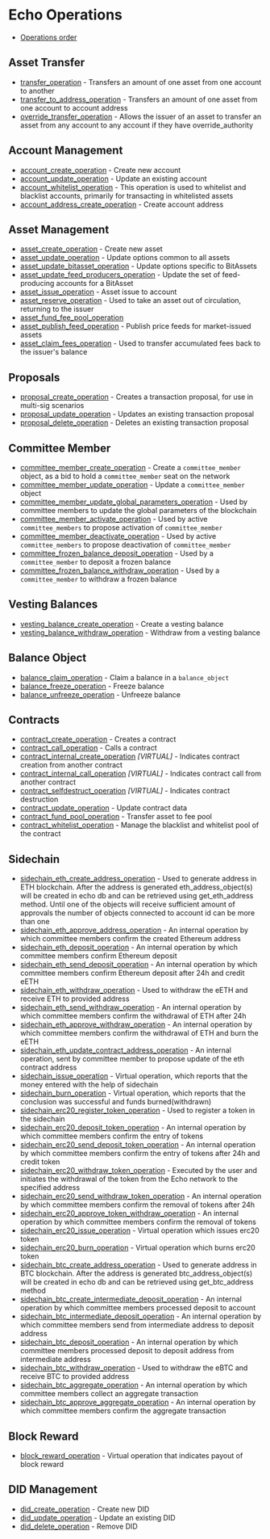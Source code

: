 # Echo Operations

* [Operations order](operations-order.md)

## Asset Transfer

* [transfer\_operation](asset-transfer.md#transfer_operation) - Transfers an amount of one asset from one account to another
* [transfer\_to\_address\_operation](asset-transfer.md#transfer_to_address_operation) - Transfers an amount of one asset from one account to account address
* [override\_transfer\_operation](asset-transfer.md#override_transfer_operation) - Allows the issuer of an asset to transfer an asset from any account to any account if they have override\_authority

## Account Management

* [account\_create\_operation](account-management.md#account_create_operation) - Create new account
* [account\_update\_operation](account-management.md#account_update_operation) - Update an existing account
* [account\_whitelist\_operation](account-management.md#account_whitelist_operation) - This operation is used to whitelist and blacklist accounts, primarily for transacting in whitelisted assets
* [account\_address\_create\_operation](account-management.md#account_address_create_operation) - Create account address

## Asset Management

* [asset\_create\_operation](asset-management.md#asset_create_operation) - Create new asset
* [asset\_update\_operation](asset-management.md#asset_update_operation) - Update options common to all assets
* [asset\_update\_bitasset\_operation](asset-management.md#asset_update_bitasset_operation) - Update options specific to BitAssets
* [asset\_update\_feed\_producers\_operation](asset-management.md#asset_update_feed_producers_operation) - Update the set of feed-producing accounts for a BitAsset
* [asset\_issue\_operation](asset-management.md#asset_issue_operation) - Asset issue to account
* [asset\_reserve\_operation](asset-management.md#asset_reserve_operation) - Used to take an asset out of circulation, returning to the issuer
* [asset\_fund\_fee\_pool\_operation](asset-management.md#asset_fund_fee_pool_operation)
* [asset\_publish\_feed\_operation](asset-management.md#asset_publish_feed_operation) - Publish price feeds for market-issued assets
* [asset_claim_fees_operation](asset-management.md#asset_claim_fees_operation) - Used to transfer accumulated fees back to the issuer's balance

## Proposals

* [proposal\_create\_operation](proposals.md#proposal_create_operation) - Creates a transaction proposal, for use in multi-sig scenarios
* [proposal\_update\_operation](proposals.md#proposal_update_operation) - Updates an existing transaction proposal
* [proposal\_delete\_operation](proposals.md#proposal_delete_operation) - Deletes an existing transaction proposal

## Committee Member

* [committee\_member\_create\_operation](committee-member.md#committee_member_create_operation) - Create a `committee_member` object, as a bid to hold a `committee_member` seat on the network
* [committee\_member\_update\_operation](committee-member.md#committee_member_update_operation) - Update a `committee_member` object
* [committee\_member\_update\_global\_parameters\_operation](committee-member.md#committee_member_update_global_parameters_operation) - Used by committee members to update the global parameters of the blockchain
* [committee\_member\_activate\_operation](committee-member.md#committee_member_activate_operation) - Used by active `committee_members` to propose activation of `committee_member`
* [committee\_member\_deactivate\_operation](committee-member.md#committee_member_deactivate_operation) - Used by active `committee_members` to propose deactivation of `committee_member`
* [committee\_frozen\_balance\_deposit\_operation](committee-member.md#committee_frozen_balance_deposit_operation) - Used by a `committee_member` to deposit a frozen balance
* [committee\_frozen\_balance\_withdraw\_operation](committee-member.md#committee_frozen_balance_withdraw_operation) - Used by a `committee_member` to withdraw a frozen balance

## Vesting Balances

* [vesting\_balance\_create\_operation](vesting-balances.md#vesting_balance_create_operation) - Create a vesting balance
* [vesting\_balance\_withdraw\_operation](vesting-balances.md#vesting_balance_withdraw_operation) - Withdraw from a vesting balance

## Balance Object

* [balance\_claim\_operation](balance-object.md#balance_claim_operation) - Claim a balance in a `balance_object`
* [balance\_freeze\_operation](balance-object.md#balance_freeze_operation) - Freeze balance
* [balance\_unfreeze\_operation](balance-object.md#balance_unfreeze_operation) - Unfreeze balance

## Contracts

* [contract\_create\_operation](contracts.md#contract_create_operation) - Creates a contract
* [contract\_call\_operation](contracts.md#contract_call_operation) - Calls a contract
* [contract\_internal\_create\_operation](contracts.md#contract_internal_create_operation) _\[VIRTUAL\]_ - Indicates contract creation from another contract
* [contract\_internal\_call\_operation](contracts.md#contract_internal_call_operation) _\[VIRTUAL\]_ - Indicates contract call from another contract
* [contract\_selfdestruct\_operation](contracts.md#contract_selfdestruct_operation) _\[VIRTUAL\]_ - Indicates contract destruction
* [contract\_update\_operation](contracts.md#contract_update_operation) - Update contract data
* [contract\_fund\_pool\_operation](contracts.md#contract_fund_pool_operation) - Transfer asset to fee pool
* [contract\_whitelist\_operation](contracts.md#contract_whitelist_operation) - Manage the blacklist and whitelist pool of the contract

## Sidechain

* [sidechain\_eth\_create\_address\_operation](sidechain.md#sidechain_eth_create_address_operation) - Used to generate address in ETH blockchain. After the address is generated eth\_address\_object\(s\) will be created in echo db and can be retrieved using get\_eth\_address method. Until one of the objects will receive sufficient amount of approvals the number of objects connected to account id can be more than one
* [sidechain\_eth\_approve\_address\_operation](sidechain.md#sidechain_eth_approve_address_operation) - An internal operation by which committee members confirm the created Ethereum address
* [sidechain\_eth\_deposit\_operation](sidechain.md#sidechain_eth_deposit_operation) - An internal operation by which committee members confirm Ethereum deposit
* [sidechain\_eth\_send\_deposit\_operation](sidechain.md#sidechain_eth_send_deposit_operation) - An internal operation by which committee members confirm Ethereum deposit after 24h and credit eETH
* [sidechain\_eth\_withdraw\_operation](sidechain.md#sidechain_eth_withdraw_operation) - Used to withdraw the eETH and receive ETH to provided address
* [sidechain\_eth\_send\_withdraw\_operation](sidechain.md#sidechain_eth_send_withdraw_operation) -  An internal operation by which committee members confirm the withdrawal of ETH after 24h
* [sidechain\_eth\_approve\_withdraw\_operation](sidechain.md#sidechain_eth_approve_withdraw_operation) - An internal operation by which committee members confirm the withdrawal of ETH and burn the eETH
* [sidechain\_eth\_update\_contract\_address\_operation](sidechain.md#sidechain_eth_update_contract_address_operation) - An internal operation, sent by committee member to propose update of the eth contract address
* [sidechain\_issue\_operation](sidechain.md#sidechain_issue_operation) - Virtual operation, which reports that the money entered with the help of sidechain
* [sidechain\_burn\_operation](sidechain.md#sidechain_burn_operation) - Virtual operation, which reports that the conclusion was successful and funds burned\(withdrawn\)
* [sidechain\_erc20\_register\_token\_operation](sidechain.md#sidechain_erc20_register_token_operation) - Used to register a token in the sidechain
* [sidechain\_erc20\_deposit\_token\_operation](sidechain.md#sidechain_erc20_deposit_token_operation) - An internal operation by which committee members confirm the entry of tokens
* [sidechain\_erc20\_send\_deposit\_token\_operation](sidechain.md#sidechain_erc20_send_deposit_operation) - An internal operation by which committee members confirm the entry of tokens after 24h and credit token
* [sidechain\_erc20\_withdraw\_token\_operation](sidechain.md#sidechain_erc20_withdraw_token_operation) - Executed by the user and initiates the withdrawal of the token from the Echo network to the specified address
* [sidechain\_erc20\_send\_withdraw\_token\_operation](sidechain.md#sidechain_erc20_send_withdraw_operation) - An internal operation by which committee members confirm the removal of tokens after 24h
* [sidechain\_erc20\_approve\_token\_withdraw\_operation](sidechain.md#sidechain_erc20_approve_token_withdraw_operation) - An internal operation by which committee members confirm the removal of tokens
* [sidechain\_erc20\_issue\_operation](sidechain.md#sidechain_erc20_issue_operation) - Virtual operation which issues erc20 token
* [sidechain\_erc20\_burn\_operation](sidechain.md#sidechain_erc20_burn_operation) - Virtual operation which burns erc20 token
* [sidechain\_btc\_create\_address\_operation](sidechain.md#sidechain_btc_create_address_operation) - Used to generate address in BTC blockchain. After the address is generated btc\_address\_object\(s\) will be created in echo db and can be retrieved using get\_btc\_address method
* [sidechain\_btc\_create\_intermediate\_deposit\_operation](sidechain.md#sidechain_btc_create_intermediate_deposit_operation) - An internal operation by which committee members processed deposit to account
* [sidechain\_btc\_intermediate\_deposit\_operation](sidechain.md#sidechain_btc_intermediate_deposit_operation) - An internal operation by which committee members send from intermediate address to deposit address
* [sidechain\_btc\_deposit\_operation](sidechain.md#sidechain_btc_deposit_operation) -  An internal operation by which committee members processed deposit to deposit address from intermediate address
* [sidechain\_btc\_withdraw\_operation](sidechain.md#sidechain_btc_withdraw_operation) - Used to withdraw the eBTC and receive BTC to provided address
* [sidechain\_btc\_aggregate\_operation](sidechain.md#sidechain_btc_aggregate_operation) - An internal operation by which committee members collect an aggregate transaction
* [sidechain\_btc\_approve\_aggregate\_operation](sidechain.md#sidechain_btc_approve_aggregate_operation) - An internal operation by which committee members confirm the aggregate transaction

## Block Reward

* [block\_reward\_operation](block-reward.md#block_reward_operation) - Virtual operation that indicates payout of block reward

## DID Management

* [did\_create\_operation](did.md#didcreateoperation) - Create new DID
* [did\_update\_operation](did.md#didupdateoperation) - Update an existing DID
* [did\_delete\_operation](did.md#diddeleteoperation) - Remove DID
